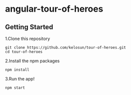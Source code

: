 # angular-tour-of-heroes

## Getting Started
1.Clone this repository
```
git clone https://github.com/kelosun/tour-of-heroes.git
cd tour-of-heroes
```

2.Install the npm packages
```
npm install
```
3.Run the app!
```
npm start
```
